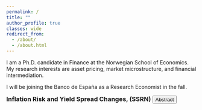 ```yaml
---
permalink: /
title: ""
author_profile: true
classes: wide
redirect_from: 
  - /about/
  - /about.html
---
```


I am a Ph.D. candidate in Finance at the Norwegian School of Economics. My research interests are asset pricing, market microstructure, and financial intermediation. 

I will be joining the Banco de España as a Research Economist in the fall.

<div style="text-align: justify; margin-bottom: 50px;">
    <div style="display: inline;">
        <h3 style="display: inline;">Inflation Risk and Yield Spread Changes, (SSRN)</h3>
        <button onclick="toggleAbstract()" style="display: inline;">Abstract</button>
    </div>
</div>
<div id="abstract" style="display: none;">
    <text>
    Inflation risk explains more than 40% of the systematic variation of yield spread changes beyond standard structural factors. I show that changes in expected inflation, volatility, and cyclicality are significant determinants of yield spread changes. A structural model with a stochastic price index and sticky cash flow accounts for these patterns and delivers further implications. In the cross-section, the model predicts increasing loading patterns on leverage and cash-flow flexibility. In the time series, the model predicts diminished effects during periods of high expected inflation. I find empirical support for the model’s predictions.
    </text>
</div>

<script>
function toggleAbstract() {
    var abstractDiv = document.getElementById("abstract");
    if (abstractDiv.style.display === "none") {
        abstractDiv.style.display = "block";
    } else {
        abstractDiv.style.display = "none";
    }
}
</script>


